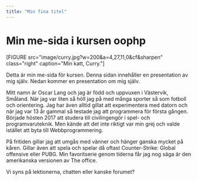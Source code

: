 ```yaml
---
title: "Min fina titel"
---
```

Min me-sida i kursen oophp
=========================

[FIGURE src="image/curry.jpg?w=200&a=4,27,11,0&cf&sharpen" class="right" caption="Min katt, Curry."]

Detta är min me-sida för kursen. Denna sidan innehåller en presentation av mig själv. Nedan kommer en presentation om mig själv.

Mitt namn är Oscar Lang och jag är född och uppvuxen i Västervik, Småland. När jag var liten så höll jag på med många sporter så som fotboll och orientering. Jag har även alltid gillat att experimentera med datorn och när jag var 13 år gammal så testade jag att programmera för första gången. Började hösten 2017 att studera till civilingengör i spel- och programvaruteknik. Men kände att det inte riktigt var min grej och valde istället att byta till Webbprogrammering.

På fritiden gillar jag att umgås med vänner och hänger ganska mycket på kåren. Gillar även att spela och spelar då oftast Counter-Strike: Global offensive eller PUBG. Min favoritserie genom tiderna får jag nog säga är den amerikanska versionen av The office.

Vi syns på lektionerna, chatten eller kanske forumet?
